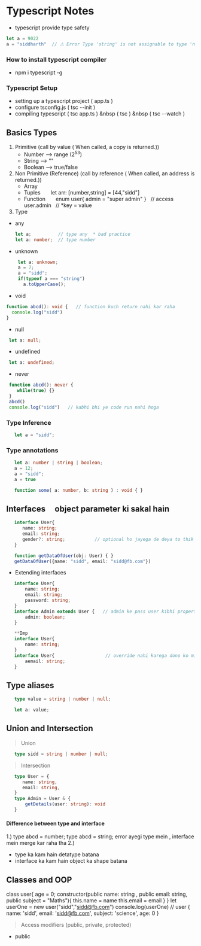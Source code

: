 # Typescript Notes
- typescript provide type safety 
```typescript
let a = 9022
a = "siddharth"  // ⚠ Error Type 'string' is not assignable to type 'number'.
```
### How to install typescript compiler
- npm i typescript -g
### Typescript Setup 
- setting up a typescript project ( app.ts )
- configure tsconfig.js           ( tsc --init )
- compiling typescript            ( tsc app.ts ) &nbsp ( tsc ) &nbsp ( tsc --watch )

 ## Basics Types  
1. Primitive  (call by value ( When called, a copy is returned.))
     - Number       --> range (2<sup>53</sup>)
     - String      --> ""
     - Boolean     --> true/false
2. Non Primitive (Reference)  (call by reference ( When called, an address is returned.))
     - Array       &nbsp; &nbsp; &nbsp; 
     - Tuples      &nbsp; &nbsp; &nbsp; let arr: [number,string] = [44,"sidd"]
     - Function    &nbsp; &nbsp; &nbsp; enum user{ admin = "super admin" } &nbsp;   // access user.admin &nbsp; // *key = value
3. Type
- any
  ```typescript
  let a;          // type any  * bad practice 
  let a: number;  // type number
  ```
- unknown
  ```typescript
   let a: unknown;
   a = 7;
   a = "sidd";
   if(typeof a === "string")
     a.toUpperCase();
  ```
 - void
  ```typescript
  function abcd(): void {   // function kuch return nahi kar raha
    console.log("sidd")
  }
  ```
 - null
  ```typescript
   let a: null;
  ```
 - undefined 
  ```typescript
   let a: undefined;
  ```
 - never 
  ```typescript
   function abcd(): never {
      while(true) {}
   }
   abcd()
   console.log("sidd")   // kabhi bhi ye code run nahi hoga
  ```
### Type Inference
```typescript
   let a = "sidd";
```
### Type annotations
```typescript
   let a: number | string | boolean;
   a = 12;
   a = "sidd";
   a = true

   function some( a: number, b: string ) : void { }
```
## Interfaces &nbsp; &nbsp; object parameter ki sakal hain
```typescript
   interface User{
      name: string;
      email: string;
      gender?: string;           // optional ho jayega de deya to thik nahi deya to bhi theek
   }

   function getDataOfUser(obj: User) { }
   getDataOfUser({name: "sidd", email: "sidd@fb.com"})
```
- Extending interfaces
```typescript
   interface User{
       name: string;
       email: string;
       password: string;
   }
   interface Admin extends User {   // admin ke pass user kibhi property hogi
       admin: boolean;
   }

   **Imp
   interface User{
       name: string;
   }
   interface User{                   // override nahi karega dono ko mila ke single interface aa jayega      
       aemail: string;
   }
```
## Type aliases &nbsp; &nbsp; 
```typescript
   type value = string | number | null;

   let a: value;
```
## Union and Intersection &nbsp; &nbsp; 
> Union
```typescript
   type sidd = string | number | null;
```
> Intersection
```typescript
   type User = {
      name: string,
      email: string,
   }
   type Admin = User & {
       getDetails(user: string): void
   }
```
#### Difference between type and interface
1.) type abcd = number;
    type abcd = string;
 error ayegi type mein , interface mein merge kar raha tha
2.) 
- type ka kam hain detatype batana
- interface ka kam hain object ka shape batana
## Classes and OOP
class user{
    age = 0;
    constructor(public name: string , public email: string, public subject = "Maths"){
        this.name = name
        this.email = email
    }
}
let userOne = new user("sidd","sidd@fb.com") 
console.log(userOne)   // user { name: 'sidd', email: 'sidd@fb.com', subject: 'science', age: 0 }

> Access modifiers (public, private, protected)
- public
      
    

